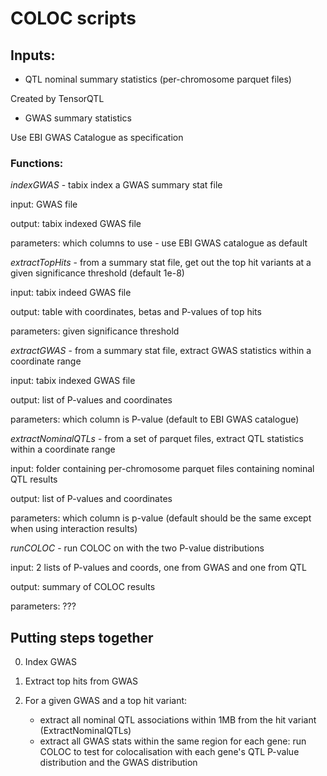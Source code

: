 # COLOC scripts

## Inputs:

* QTL nominal summary statistics (per-chromosome parquet files)

Created by TensorQTL

* GWAS summary statistics

Use EBI GWAS Catalogue as specification


### Functions:

*indexGWAS* - tabix index a GWAS summary stat file

input: GWAS file

output: tabix indexed GWAS file

parameters: which columns to use - use EBI GWAS catalogue as default

*extractTopHits* - from a summary stat file, get out the top hit variants at a given significance threshold (default 1e-8)

input: tabix indeed GWAS file

output: table with coordinates, betas and P-values of top hits

parameters: given significance threshold


*extractGWAS* - from a summary stat file, extract GWAS statistics within a coordinate range

input: tabix indexed GWAS file

output: list of P-values and coordinates

parameters: which column is P-value (default to EBI GWAS catalogue)


*extractNominalQTLs* - from a set of parquet files, extract QTL statistics within a coordinate range

input: folder containing per-chromosome parquet files containing nominal QTL results

output: list of P-values and coordinates

parameters: which column is p-value (default should be the same except when using interaction results)


*runCOLOC* - run COLOC on with the two P-value distributions

input: 2 lists of P-values and coords, one from GWAS and one from QTL

output: summary of COLOC results

parameters: ???


## Putting steps together

0. Index GWAS

1. Extract top hits from GWAS

2. For a given GWAS and a top hit variant:
    - extract all nominal QTL associations within 1MB from the hit variant (ExtractNominalQTLs)
    - extract all GWAS stats within the same region
    for each gene:
        run COLOC to test for colocalisation with each gene's QTL P-value distribution and the GWAS distribution


